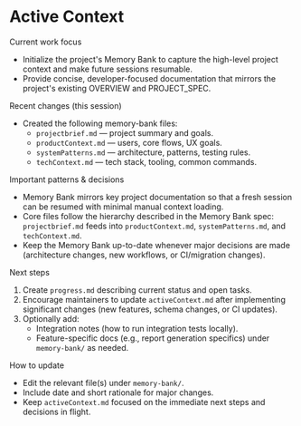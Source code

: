# Active Context

Current work focus
- Initialize the project's Memory Bank to capture the high-level project context and make future sessions resumable.
- Provide concise, developer-focused documentation that mirrors the project's existing OVERVIEW and PROJECT_SPEC.

Recent changes (this session)
- Created the following memory-bank files:
  - `projectbrief.md` — project summary and goals.
  - `productContext.md` — users, core flows, UX goals.
  - `systemPatterns.md` — architecture, patterns, testing rules.
  - `techContext.md` — tech stack, tooling, common commands.

Important patterns & decisions
- Memory Bank mirrors key project documentation so that a fresh session can be resumed with minimal manual context loading.
- Core files follow the hierarchy described in the Memory Bank spec: `projectbrief.md` feeds into `productContext.md`, `systemPatterns.md`, and `techContext.md`.
- Keep the Memory Bank up-to-date whenever major decisions are made (architecture changes, new workflows, or CI/migration changes).

Next steps
1. Create `progress.md` describing current status and open tasks.
2. Encourage maintainers to update `activeContext.md` after implementing significant changes (new features, schema changes, or CI updates).
3. Optionally add:
   - Integration notes (how to run integration tests locally).
   - Feature-specific docs (e.g., report generation specifics) under `memory-bank/` as needed.

How to update
- Edit the relevant file(s) under `memory-bank/`.
- Include date and short rationale for major changes.
- Keep `activeContext.md` focused on the immediate next steps and decisions in flight.
